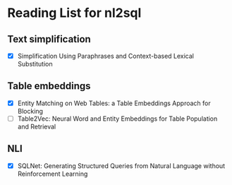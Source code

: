 # Reading List for nl2sql

## Text simplification
- [x] Simplification Using Paraphrases and Context-based Lexical Substitution

## Table embeddings
- [x] Entity Matching on Web Tables: a Table Embeddings Approach for Blocking
- [ ] Table2Vec: Neural Word and Entity Embeddings for Table Population and Retrieval
## NLI 
- [x] SQLNet: Generating Structured Queries from Natural Language without Reinforcement Learning

